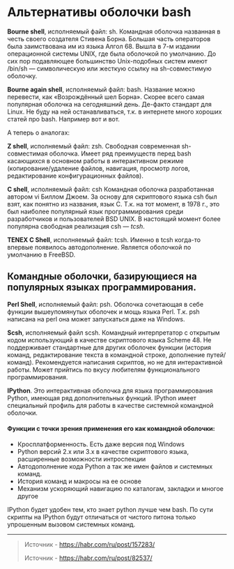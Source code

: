 # Альтернативы оболочки bash
__Bourne shell__, исполняемый файл: 
sh. Командная оболочка названная в честь своего создателя Стивена Борна. Большая часть операторов была заимствована им из языка Алгол 68. 
Вышла в 7-м издании операционной системы UNIX, где была оболочкой по умолчанию. 
До сих пор подавляющее большинство Unix-подобных систем имеют /bin/sh — символическую или жесткую ссылку на sh-совместимую оболочку.

__Bourne again shell__, исполняемый файл: bash. 
Название можно перевести, как «Возрождённый шел Борна». Скорее всего самая популярная оболочка на сегодняшний день. Де-факто стандарт для Linux. 
Не буду на ней останавливаться, т.к. в интернете много хороших статей про bash. Например вот и вот.

А теперь о аналогах:

__Z shell__, исполняемый файл: zsh. Свободная современная sh-совместимая оболочка. 
Имеет ряд преимуществ перед bash касающихся в основном работы в интерактивном режиме (копирование/удаление файлов, 
навигация, просмотр логов, редактирование конфигурационных файлов). 

__C shell__, исполняемый файл: csh Командная оболочка разработанная автором vi Биллом Джоем. За основу для скриптового языка csh был взят,
как понятно из названия, язык C. Т.к. на тот момент, в 1978 г., 
это был наиболее популярный язык программирования среди разработчиков и пользователей BSD UNIX. В настоящий момент более популярна свободная реализация csh — *tcsh*.

__TENEX C Shell__, исполняемый файл: tcsh. Именно в tcsh когда-то впервые появилось автодополнение. Является оболочкой по умолчанию в FreeBSD.

## Командные оболочки, базирующиеся на популярных языках программирования.
__Perl Shell__, исполняемый файл: psh. Оболочка сочетающая в себе функции вышеупомянутых оболочек и мощь языка Perl. 
Т.к. psh написана на perl она может запускаться даже на Windows.

__Scsh__, исполняемый файл scsh. Командный интерпретатор с открытым кодом использующий в качестве скриптового языка Scheme 48. 
Не поддерживает стандартные для других оболочек функции (история команд, редактирование текста в командной строке, дополнение путей/команд). 
Рекомендуется написания скриптов, но не для интерактивной работы. Может прийтись по вкусу любителям функционального программирования. 

__IPython__. Это интерактивная оболочка для языка программирования Python, имеющая ряд дополнительных функций. 
IPython имеет специальный профиль для работы в качестве системной командной оболочки. 

#### Функции с точки зрения применения его как командной оболочки:
* Кросплатформенность. Есть даже версия под Windows
* Python версий 2.x или 3.x в качестве скриптового языка, расширенные возможности интроспекции
* Автодополнение кода Python а так же имен файлов и системных команд.
* История команд и макросы на ее основе
* Механизм ускоряющий навигацию по каталогам, закладки и многое другое

IPython будет удобен тем, кто знает python лучше чем bash.
По сути скрипты на IPython будут отличаться от чистого питона только упрошенным вызовом системных команд.

___
> Источник - https://habr.com/ru/post/157283/
>
> Источник - https://habr.com/ru/post/82537/


